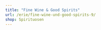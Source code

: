 ```yaml
---
title: "Fine Wine & Good Spirits"
url: /erie/fine-wine-und-good-spirits-9/
shop: Spirituosen
---
```

